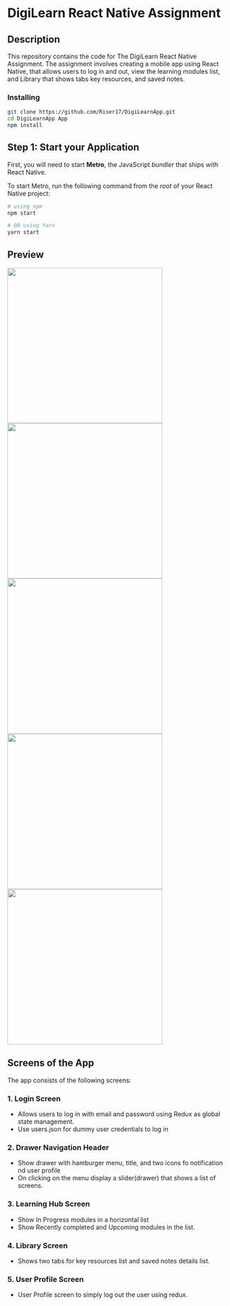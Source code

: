 # DigiLearn React Native Assignment

## Description
This repository contains the code for The DigiLearn React Native Assignment. The assignment involves creating a mobile app using React Native, that allows users to log in and out, view the learning modules list, and Library that shows tabs key resources, and saved notes. 

### Installing

```bash
git clone https://github.com/Riser17/DigiLearnApp.git
cd DigiLearnApp App
npm install
```

## Step 1: Start your Application

First, you will need to start **Metro**, the JavaScript _bundler_ that ships _with_ React Native.

To start Metro, run the following command from the _root_ of your React Native project:

```bash
# using npm
npm start

# OR using Yarn
yarn start
```
## Preview 
<img src="https://github.com/Riser17/DigiLearnApp/assets/91198103/dbdd80e3-19cf-4636-b82f-f75ffa3f8b2e" width="350" height="350">
<img src="https://github.com/Riser17/DigiLearnApp/assets/91198103/3192bdf0-cc49-4ebf-b6ac-e327bbd94576" width="350" height="350">
<img src="https://github.com/Riser17/DigiLearnApp/assets/91198103/a1b6ca5a-228c-43e1-b3e9-4217ebef4acb" width="350" height="350">
<img src="https://github.com/Riser17/DigiLearnApp/assets/91198103/eb55f141-0a0c-4504-bd42-3bc794089484" width="350" height="350">
<img src="https://github.com/Riser17/DigiLearnApp/assets/91198103/2bf2d8b4-707a-4632-aeb6-d55dfd3b1d8d" width="350" height="350">


## Screens of the App
The app consists of the following screens:

### 1. Login Screen
-  Allows users to log in with email and password using Redux as global state management.
-  Use users.json for dummy user credentials to log in
### 2. Drawer Navigation Header
-  Show drawer with hamburger menu, title, and two icons  fo notification nd user profile
-  On clicking on the menu display a slider(drawer) that shows a list of screens.
### 3. Learning Hub Screen
- Show In Progress modules in a horizontal list
- Show Recently completed and Upcoming modules in the list.
### 4. Library Screen
- Shows two tabs for key resources list and saved notes details list.
### 5. User Profile Screen
- User Profile screen to simply log out the user using redux.

